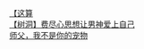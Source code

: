 [【这算](http://tieba.baidu.com/p/2728777146?see_lz=1&pn=)   
[【树洞】费尽心思想让男神爱上自己](http://tieba.baidu.com/p/2728610457?see_lz=1&pn=)   
[师父，我不是你的宠物](http://tieba.baidu.com/p/2729597571?see_lz=1&pn=)   
